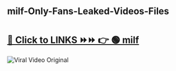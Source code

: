 
 ## milf-Only-Fans-Leaked-Videos-Files

# <h2><a href="https://mediaupload.pro?milf">🔗 Click to LINKS ⏩⏩ 👉 🟢 milf </a></h2>

<a href="https://mediaupload.pro?milf" rel="nofollow" data-target="animated-image.originalLink"><img src="https://i.ibb.co.com/xMMVF88/686577567.gif" alt="Viral Video Original" style="max-width: 100%; display: inline-block;" data-target="animated-image.originalImage"></a>